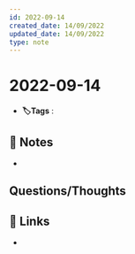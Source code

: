 ```yaml
---
id: 2022-09-14
created_date: 14/09/2022
updated_date: 14/09/2022
type: note
---
```


#  2022-09-14
- **🏷️Tags** :   
[ ](#anki-card)
## 📝 Notes
- 


## Questions/Thoughts


## 🔗 Links
- 